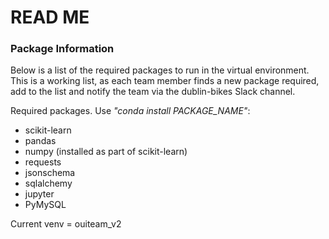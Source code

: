 # READ ME

### Package Information

Below is a list of the required packages to run in the virtual environment. 
This is a working list, as each team member finds a new package required, add to the list
and notify the team via the dublin-bikes Slack channel.

Required packages. Use _"conda install PACKAGE\_NAME"_:

* scikit-learn
* pandas
* numpy (installed as part of scikit-learn)
* requests
* jsonschema
* sqlalchemy 
* jupyter
* PyMySQL

Current venv = ouiteam_v2


